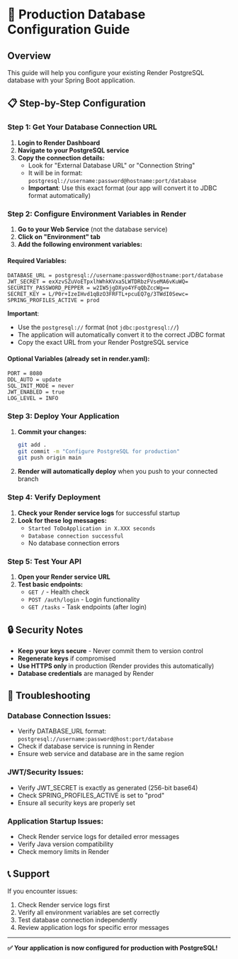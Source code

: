 # 🚀 Production Database Configuration Guide

## Overview
This guide will help you configure your existing Render PostgreSQL database with your Spring Boot application.

## 📋 Step-by-Step Configuration

### Step 1: Get Your Database Connection URL

1. **Login to Render Dashboard**
2. **Navigate to your PostgreSQL service**
3. **Copy the connection details:**
   - Look for "External Database URL" or "Connection String"
   - It will be in format: `postgresql://username:password@hostname:port/database`
   - **Important**: Use this exact format (our app will convert it to JDBC format automatically)

### Step 2: Configure Environment Variables in Render

1. **Go to your Web Service** (not the database service)
2. **Click on "Environment" tab**
3. **Add the following environment variables:**

#### Required Variables:
```
DATABASE_URL = postgresql://username:password@hostname:port/database
JWT_SECRET = exXzvSZuVoETpxlhWhkKVxa5LWTDRbzFVseMA6vKuWQ=
SECURITY_PASSWORD_PEPPER = w2IW5jgDXyo4YFqQbZccWg==
SECRET_KEY = L/P0r+IzeIHvd1qBzO3FRFTL+pcuEQ7g/3TWdI0Sewc=
SPRING_PROFILES_ACTIVE = prod
```

**Important**: 
- Use the `postgresql://` format (not `jdbc:postgresql://`)
- The application will automatically convert it to the correct JDBC format
- Copy the exact URL from your Render PostgreSQL service

#### Optional Variables (already set in render.yaml):
```
PORT = 8080
DDL_AUTO = update
SQL_INIT_MODE = never
JWT_ENABLED = true
LOG_LEVEL = INFO
```

### Step 3: Deploy Your Application

1. **Commit your changes:**
   ```bash
   git add .
   git commit -m "Configure PostgreSQL for production"
   git push origin main
   ```

2. **Render will automatically deploy** when you push to your connected branch

### Step 4: Verify Deployment

1. **Check your Render service logs** for successful startup
2. **Look for these log messages:**
   - `Started ToDoApplication in X.XXX seconds`
   - `Database connection successful`
   - No database connection errors

### Step 5: Test Your API

1. **Open your Render service URL**
2. **Test basic endpoints:**
   - `GET /` - Health check
   - `POST /auth/login` - Login functionality
   - `GET /tasks` - Task endpoints (after login)

## 🔒 Security Notes

- **Keep your keys secure** - Never commit them to version control
- **Regenerate keys** if compromised
- **Use HTTPS only** in production (Render provides this automatically)
- **Database credentials** are managed by Render

## 🐛 Troubleshooting

### Database Connection Issues:
- Verify DATABASE_URL format: `postgresql://username:password@host:port/database`
- Check if database service is running in Render
- Ensure web service and database are in the same region

### JWT/Security Issues:
- Verify JWT_SECRET is exactly as generated (256-bit base64)
- Check SPRING_PROFILES_ACTIVE is set to "prod"
- Ensure all security keys are properly set

### Application Startup Issues:
- Check Render service logs for detailed error messages
- Verify Java version compatibility
- Check memory limits in Render

## 📞 Support

If you encounter issues:
1. Check Render service logs first
2. Verify all environment variables are set correctly
3. Test database connection independently
4. Review application logs for specific error messages

---

**✅ Your application is now configured for production with PostgreSQL!**
